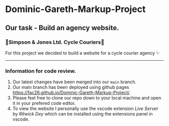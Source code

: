 # Dominic-Gareth-Markup-Project

## Our task - Build an agency website.

### 🚴Simpson & Jones Ltd. Cycle Couriers🚴

For this project we decided to build a website for a cycle courier agency ✨

---

### Information for code review.

1. Our latest changes have been merged into our `main` branch.
2. Our main branch has been deployed using github pages https://fac26.github.io/Dominic-Gareth-Markup-Project/.
3. Please feel free to clone our repo down to your local machine and open it in your prefered code editor. 
4. To view the website I personally use the vscode extension *Live Server* by *Ritwick Dey* which can be installed using the extensions panel in vscode. 


